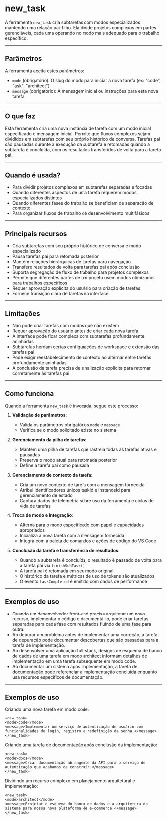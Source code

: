 # new_task

A ferramenta `new_task` cria subtarefas com modos especializados mantendo uma relação pai-filho. Ela divide projetos complexos em partes gerenciáveis, cada uma operando no modo mais adequado para o trabalho específico.

---

## Parâmetros

A ferramenta aceita estes parâmetros:

- `mode` (obrigatório): O slug do modo para iniciar a nova tarefa (ex: "code", "ask", "architect")
- `message` (obrigatório): A mensagem inicial ou instruções para esta nova tarefa

---

## O que faz

Esta ferramenta cria uma nova instância de tarefa com um modo inicial especificado e mensagem inicial. Permite que fluxos complexos sejam divididos em subtarefas com seu próprio histórico de conversa. Tarefas pai são pausadas durante a execução da subtarefa e retomadas quando a subtarefa é concluída, com os resultados transferidos de volta para a tarefa pai.

---

## Quando é usada?

- Para dividir projetos complexos em subtarefas separadas e focadas
- Quando diferentes aspectos de uma tarefa requerem modos especializados distintos
- Quando diferentes fases do trabalho se beneficiam de separação de contexto
- Para organizar fluxos de trabalho de desenvolvimento multifásicos

---

## Principais recursos

- Cria subtarefas com seu próprio histórico de conversa e modo especializado
- Pausa tarefas pai para retomada posterior
- Mantém relações hierárquicas de tarefas para navegação
- Transfere resultados de volta para tarefas pai após conclusão
- Suporta segregação de fluxo de trabalho para projetos complexos
- Permite que diferentes partes de um projeto usem modos otimizados para trabalhos específicos
- Requer aprovação explícita do usuário para criação de tarefas
- Fornece transição clara de tarefas na interface

---

## Limitações

- Não pode criar tarefas com modos que não existem
- Requer aprovação do usuário antes de criar cada nova tarefa
- A interface pode ficar complexa com subtarefas profundamente aninhadas
- Subtarefas herdam certas configurações de workspace e extensão das tarefas pai
- Pode exigir reestabelecimento de contexto ao alternar entre tarefas profundamente aninhadas
- A conclusão da tarefa precisa de sinalização explícita para retornar corretamente às tarefas pai

---

## Como funciona

Quando a ferramenta `new_task` é invocada, segue este processo:

1. **Validação de parâmetros**:
   - Valida os parâmetros obrigatórios `mode` e `message`
   - Verifica se o modo solicitado existe no sistema

2. **Gerenciamento da pilha de tarefas**:
   - Mantém uma pilha de tarefas que rastreia todas as tarefas ativas e pausadas
   - Preserva o modo atual para retomada posterior
   - Define a tarefa pai como pausada

3. **Gerenciamento de contexto da tarefa**:
   - Cria um novo contexto de tarefa com a mensagem fornecida
   - Atribui identificadores únicos taskId e instanceId para gerenciamento de estado
   - Captura dados de telemetria sobre uso da ferramenta e ciclos de vida de tarefas

4. **Troca de modo e integração**:
   - Alterna para o modo especificado com papel e capacidades apropriados
   - Inicializa a nova tarefa com a mensagem fornecida
   - Integra com a paleta de comandos e ações de código do VS Code

5. **Conclusão da tarefa e transferência de resultados**:
   - Quando a subtarefa é concluída, o resultado é passado de volta para a tarefa pai via `finishSubTask()`
   - A tarefa pai é retomada em seu modo original
   - O histórico da tarefa e métricas de uso de tokens são atualizados
   - O evento `taskCompleted` é emitido com dados de performance

---

## Exemplos de uso

- Quando um desenvolvedor front-end precisa arquitetar um novo recurso, implementar o código e documentá-lo, pode criar tarefas separadas para cada fase com resultados fluindo de uma fase para outra.
- Ao depurar um problema antes de implementar uma correção, a tarefa de depuração pode documentar descobertas que são passadas para a tarefa de implementação.
- Ao desenvolver uma aplicação full-stack, designs de esquema de banco de dados de uma tarefa em modo architect informam detalhes de implementação em uma tarefa subsequente em modo code.
- Ao documentar um sistema após implementação, a tarefa de documentação pode referenciar a implementação concluída enquanto usa recursos específicos de documentação.

---

## Exemplos de uso

Criando uma nova tarefa em modo code:
```
<new_task>
<mode>code</mode>
<message>Implementar um serviço de autenticação de usuário com funcionalidades de login, registro e redefinição de senha.</message>
</new_task>
```

Criando uma tarefa de documentação após conclusão da implementação:
```
<new_task>
<mode>docs</mode>
<message>Criar documentação abrangente da API para o serviço de autenticação que acabamos de construir.</message>
</new_task>
```

Dividindo um recurso complexo em planejamento arquitetural e implementação:
```
<new_task>
<mode>architect</mode>
<message>Projetar o esquema do banco de dados e a arquitetura do sistema para nossa nova plataforma de e-commerce.</message>
</new_task>
